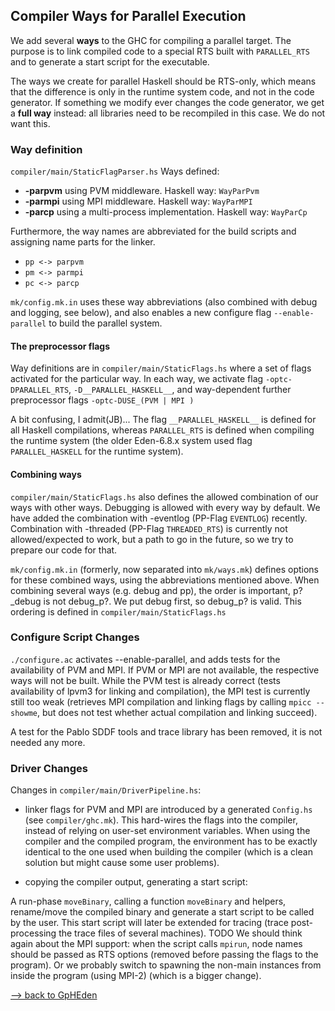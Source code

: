 ## Compiler Ways for Parallel Execution


We add several **ways** to the GHC for compiling a parallel target. The purpose is to link compiled code to a special RTS built with `PARALLEL_RTS` and to generate a start script for the executable.


The ways we create for parallel Haskell should be RTS-only, which means that the difference is only in the runtime system code, and not in the code generator. If something we modify ever changes the code generator, we get a **full way** instead: all libraries need to be recompiled in this case. We do not want this.

### Way definition

`compiler/main/StaticFlagParser.hs` Ways defined:

- **-parpvm** using PVM middleware. Haskell way: `WayParPvm`
- **-parmpi** using MPI middleware. Haskell way: `WayParMPI`
- **-parcp** using a multi-process implementation. Haskell way: `WayParCp`


Furthermore, the way names are abbreviated for the build scripts and assigning name parts for the linker.

- `pp <-> parpvm`
- `pm <-> parmpi`
- `pc <-> parcp`

`mk/config.mk.in` uses these way abbreviations (also combined with debug and logging, see below), and also enables a new configure flag `--enable-parallel` to build the parallel system.

#### The preprocessor flags


Way definitions are in `compiler/main/StaticFlags.hs` where a set of flags activated for the particular way. 
In each way, we activate flag `-optc-DPARALLEL_RTS`, `-D__PARALLEL_HASKELL__`, and way-dependent further preprocessor flags `-optc-DUSE_(PVM | MPI )`


A bit confusing, I admit(JB)...
The flag `__PARALLEL_HASKELL__` is defined for all Haskell compilations, whereas `PARALLEL_RTS` is defined when compiling the runtime system (the older Eden-6.8.x system used flag `PARALLEL_HASKELL` for the runtime system). 

#### Combining ways

`compiler/main/StaticFlags.hs` also defines the allowed combination of our ways with other ways. Debugging is allowed with every way by default. We have added the combination with -eventlog (PP-Flag `EVENTLOG`) recently. 
Combination with -threaded (PP-Flag `THREADED_RTS`) is currently not allowed/expected to work, but a path to go in the future, so we try to prepare our code for that. 

`mk/config.mk.in` (formerly, now separated into `mk/ways.mk`) defines options for these combined ways, using the abbreviations mentioned above. When combining several ways (e.g. debug and pp), the order is important, p?_debug is not debug_p?. We put debug first, so debug_p? is valid. This ordering is defined in `compiler/main/StaticFlags.hs`

### Configure Script Changes

`./configure.ac` activates --enable-parallel, and adds tests for the availability of PVM and MPI. If PVM or MPI are not available, the respective ways will not be built.  While the PVM test is already correct (tests availability of lpvm3 for linking and compilation), the MPI test is currently still too weak (retrieves MPI compilation and linking flags by calling `mpicc --showme`, but does not test whether actual compilation and linking succeed).


A test for the Pablo SDDF tools and trace library has been removed, it is not needed any more.

### Driver Changes


Changes in `compiler/main/DriverPipeline.hs`:

- linker flags for PVM and MPI are introduced by a generated `Config.hs` (see `compiler/ghc.mk`). This hard-wires the flags into the compiler, instead of relying on user-set environment variables. When using the compiler and the compiled program, the environment has to be exactly identical to the one used when building the compiler (which is a clean solution but might cause some user problems).

- copying the compiler output, generating a start script:


A run-phase `moveBinary`, calling a function `moveBinary` and helpers, rename/move the compiled binary and generate a start script to be called by the user.  This start script will later be extended for tracing (trace post-processing the trace files of several machines). TODO We should think again about the MPI support: when the script calls `mpirun`, node names should be passed as RTS options (removed before passing the flags to the program). Or we probably switch to spawning the non-main instances from inside the program (using MPI-2) (which is a bigger change).

[--\> back to GpHEden](gp-h-eden)